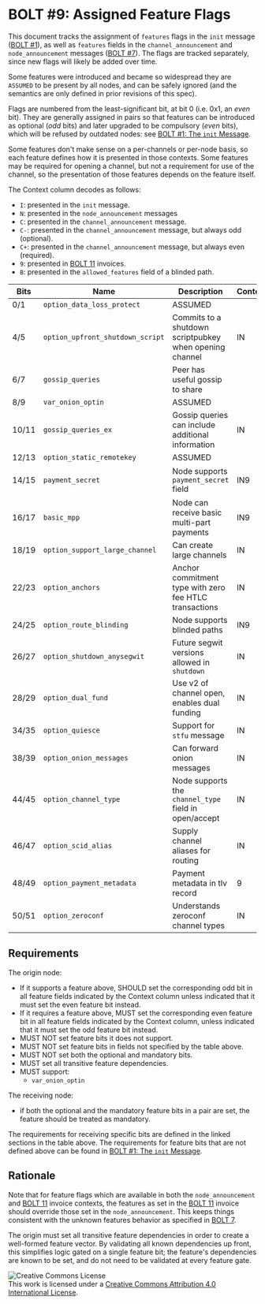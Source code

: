 # BOLT #9: Assigned Feature Flags

This document tracks the assignment of `features` flags in the `init`
message ([BOLT #1](01-messaging.md)), as well as `features` fields in
the `channel_announcement` and `node_announcement` messages ([BOLT
#7](07-routing-gossip.md)).  The flags are tracked separately, since
new flags will likely be added over time.

Some features were introduced and became so widespread they are `ASSUMED` to be present by all nodes, and can be safely ignored (and the semantics are only defined in prior revisions of this spec).

Flags are numbered from the least-significant bit, at bit 0 (i.e. 0x1,
an _even_ bit). They are generally assigned in pairs so that features
can be introduced as optional (_odd_ bits) and later upgraded to be compulsory
(_even_ bits), which will be refused by outdated nodes:
see [BOLT #1: The `init` Message](01-messaging.md#the-init-message).

Some features don't make sense on a per-channels or per-node basis, so
each feature defines how it is presented in those contexts.  Some
features may be required for opening a channel, but not a requirement
for use of the channel, so the presentation of those features depends
on the feature itself.

The Context column decodes as follows:

* `I`: presented in the `init` message.
* `N`: presented in the `node_announcement` messages
* `C`: presented in the `channel_announcement` message.
* `C-`: presented in the `channel_announcement` message, but always odd (optional).
* `C+`: presented in the `channel_announcement` message, but always even (required).
* `9`: presented in [BOLT 11](11-payment-encoding.md) invoices.
* `B`: presented in the `allowed_features` field of a blinded path.

| Bits  | Name                              | Description                                               | Context  | Dependencies              | Link                                                                  |
|-------|-----------------------------------|-----------------------------------------------------------|----------|---------------------------|-----------------------------------------------------------------------|
| 0/1   | `option_data_loss_protect`        | ASSUMED                                                   |          |                           |                                                                       |
| 4/5   | `option_upfront_shutdown_script`  | Commits to a shutdown scriptpubkey when opening channel   | IN       |                           | [BOLT #2][bolt02-open]                                                |
| 6/7   | `gossip_queries`                  | Peer has useful gossip to share                           |          |                           |                                                                       |
| 8/9   | `var_onion_optin`                 | ASSUMED                                                   |          |                           |                                                                       |
| 10/11 | `gossip_queries_ex`               | Gossip queries can include additional information         | IN       |                           | [BOLT #7][bolt07-query]                                               |
| 12/13 | `option_static_remotekey`         | ASSUMED                                                   |          |                           |                                                                       |
| 14/15 | `payment_secret`                  | Node supports `payment_secret` field                      | IN9      |                           | [Routing Onion Specification][bolt04]                                 |
| 16/17 | `basic_mpp`                       | Node can receive basic multi-part payments                | IN9      | `payment_secret`          | [BOLT #4][bolt04-mpp]                                                 |
| 18/19 | `option_support_large_channel`    | Can create large channels                                 | IN       |                           | [BOLT #2](02-peer-protocol.md#the-open_channel-message)               |
| 22/23 | `option_anchors`                  | Anchor commitment type with zero fee HTLC transactions    | IN       |                           | [BOLT #3][bolt03-htlc-tx], [lightning-dev][ml-sighash-single-harmful] |
| 24/25 | `option_route_blinding`           | Node supports blinded paths                               | IN9      |                           | [BOLT #4](04-onion-routing.md#route-blinding)                                      |
| 26/27 | `option_shutdown_anysegwit`       | Future segwit versions allowed in `shutdown`              | IN       |                           | [BOLT #2][bolt02-shutdown]                                            |
| 28/29 | `option_dual_fund`                | Use v2 of channel open, enables dual funding              | IN       |                           | [BOLT #2](02-peer-protocol.md)                                        |
| 34/35 | `option_quiesce`             | Support for `stfu` message                                     | IN       |                            | [BOLT #2][bolt02-quiescence]                                         |
| 38/39 | `option_onion_messages`           | Can forward onion messages                                | IN       |                           | [BOLT #7](04-onion-routing.md#onion-messages)                         |
| 44/45 | `option_channel_type`             | Node supports the `channel_type` field in open/accept     | IN       |                           | [BOLT #2](02-peer-protocol.md#the-open_channel-message)               |
| 46/47 | `option_scid_alias`               | Supply channel aliases for routing                        | IN       |                           | [BOLT #2][bolt02-channel-ready]                                       |
| 48/49 | `option_payment_metadata`         | Payment metadata in tlv record                            | 9        |                           | [BOLT #11](11-payment-encoding.md#tagged-fields)                      |
| 50/51 | `option_zeroconf`                 | Understands zeroconf channel types                        | IN       | `option_scid_alias`       | [BOLT #2][bolt02-channel-ready]                                       |


## Requirements

The origin node:
  * If it supports a feature above, SHOULD set the corresponding odd
    bit in all feature fields indicated by the Context column unless
	indicated that it must set the even feature bit instead.
  * If it requires a feature above, MUST set the corresponding even
    feature bit in all feature fields indicated by the Context column,
    unless indicated that it must set the odd feature bit instead.
  * MUST NOT set feature bits it does not support.
  * MUST NOT set feature bits in fields not specified by the table above.
  * MUST NOT set both the optional and mandatory bits.
  * MUST set all transitive feature dependencies.
  * MUST support:
    * `var_onion_optin`

The receiving node:
  * if both the optional and the mandatory feature bits in a pair are set,
  the feature should be treated as mandatory.

The requirements for receiving specific bits are defined in the linked sections in the table above.
The requirements for feature bits that are not defined
above can be found in [BOLT #1: The `init` Message](01-messaging.md#the-init-message).

## Rationale

Note that for feature flags which are available in both the `node_announcement`
and [BOLT 11](11-payment-encoding.md) invoice contexts, the features as set in
the [BOLT 11](11-payment-encoding.md) invoice should override those set in the
`node_announcement`. This keeps things consistent with the unknown features
behavior as specified in [BOLT 7](07-routing-gossip.md#the-node_announcement-message).

The origin must set all transitive feature dependencies in order to create a
well-formed feature vector. By validating all known dependencies up front, this
simplifies logic gated on a single feature bit; the feature's dependencies are
known to be set, and do not need to be validated at every feature gate.

![Creative Commons License](https://i.creativecommons.org/l/by/4.0/88x31.png "License CC-BY")
<br>
This work is licensed under a [Creative Commons Attribution 4.0 International License](http://creativecommons.org/licenses/by/4.0/).

[bolt02-retransmit]: 02-peer-protocol.md#message-retransmission
[bolt02-open]: 02-peer-protocol.md#the-open_channel-message
[bolt03-htlc-tx]: 03-transactions.md#htlc-timeout-and-htlc-success-transactions
[bolt02-shutdown]: 02-peer-protocol.md#closing-initiation-shutdown
[bolt02-quiescence]: 02-peer-protocol.md#channel-quiescence
[bolt02-channel-ready]: 02-peer-protocol.md#the-channel_ready-message
[bolt04]: 04-onion-routing.md
[bolt07-sync]: 07-routing-gossip.md#initial-sync
[bolt07-query]: 07-routing-gossip.md#query-messages
[bolt04-mpp]: 04-onion-routing.md#basic-multi-part-payments
[bolt04-route-blinding]: 04-onion-routing.md#route-blinding
[ml-sighash-single-harmful]: https://lists.linuxfoundation.org/pipermail/lightning-dev/2020-September/002796.html

